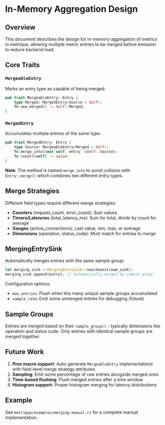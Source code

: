 # In-Memory Aggregation Design

## Overview

This document describes the design for in-memory aggregation of metrics in metrique, allowing multiple metric entries to be merged before emission to reduce backend load.

## Core Traits

### `MergeableEntry`

Marks an entry type as capable of being merged:

```rust
pub trait MergeableEntry: Entry {
    type Merged: MergedEntry<Source = Self>;
    fn new_merged() -> Self::Merged;
}
```

### `MergedEntry`

Accumulates multiple entries of the same type:

```rust
pub trait MergedEntry: Entry {
    type Source: MergeableEntry<Merged = Self>;
    fn merge_into(&mut self, entry: &Self::Source);
    fn count(&self) -> usize;
}
```

**Note**: The method is named `merge_into` to avoid collision with `Entry::merge()` which combines two different entry types.

## Merge Strategies

Different field types require different merge strategies:

- **Counters** (request_count, error_count): Sum values
- **Timers/Latencies** (total_latency_ms): Sum for total, divide by count for average
- **Gauges** (active_connections): Last value, min, max, or average
- **Dimensions** (operation, status_code): Must match for entries to merge

## MergingEntrySink

Automatically merges entries with the same sample group:

```rust
let merging_sink = MergingEntrySink::new(downstream_sink);
merging_sink.append(entry); // Automatically merged by sample group
```

Configuration options:
- `max_entries`: Flush when this many unique sample groups accumulated
- `sample_rate`: Emit some unmerged entries for debugging (future)

## Sample Groups

Entries are merged based on their `sample_group()` - typically dimensions like operation and status code. Only entries with identical sample groups are merged together.

## Future Work

1. **Proc macro support**: Auto-generate `MergeableEntry` implementations with field-level merge strategy attributes
2. **Sampling**: Emit some percentage of raw entries alongside merged ones
3. **Time-based flushing**: Flush merged entries after a time window
4. **Histogram support**: Proper histogram merging for latency distributions

## Example

See `metrique/examples/merging-manual.rs` for a complete manual implementation.
